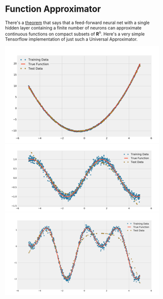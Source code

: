 # Function Approximator

There's a [theorem](https://en.wikipedia.org/wiki/Universal_approximation_theorem) that says that a feed-forward neural net with a single hidden layer containing a finite number of neurons can approximate continuous functions on compact subsets of **R**<sup>n</sup>. Here's a very simple Tensorflow implementation of just such a Universal Approximator.

![Quadratic](https://github.com/neal-o-r/function_approx/blob/master/quadratic.png)
![Sine](https://github.com/neal-o-r/function_approx/blob/master/sin.png)
![A compound trig funciton](https://github.com/neal-o-r/function_approx/blob/master/trig_func.png)
